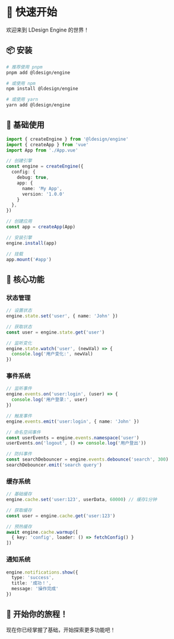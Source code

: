 # 🚀 快速开始

欢迎来到 LDesign Engine 的世界！

## 📦 安装

```bash
# 推荐使用 pnpm
pnpm add @ldesign/engine

# 或使用 npm
npm install @ldesign/engine

# 或使用 yarn
yarn add @ldesign/engine
```

## 🎯 基础使用

```typescript
import { createEngine } from '@ldesign/engine'
import { createApp } from 'vue'
import App from './App.vue'

// 创建引擎
const engine = createEngine({
  config: {
    debug: true,
    app: {
      name: 'My App',
      version: '1.0.0'
    }
  },
})

// 创建应用
const app = createApp(App)

// 安装引擎
engine.install(app)

// 挂载
app.mount('#app')
```

## 🎪 核心功能

### 状态管理
```typescript
// 设置状态
engine.state.set('user', { name: 'John' })

// 获取状态
const user = engine.state.get('user')

// 监听变化
engine.state.watch('user', (newVal) => {
  console.log('用户变化:', newVal)
})
```

### 事件系统
```typescript
// 监听事件
engine.events.on('user:login', (user) => {
  console.log('用户登录:', user)
})

// 触发事件
engine.events.emit('user:login', { name: 'John' })

// 命名空间事件
const userEvents = engine.events.namespace('user')
userEvents.on('logout', () => console.log('用户登出'))

// 防抖事件
const searchDebouncer = engine.events.debounce('search', 300)
searchDebouncer.emit('search query')
```

### 缓存系统
```typescript
// 基础缓存
engine.cache.set('user:123', userData, 60000) // 缓存1分钟

// 获取缓存
const user = engine.cache.get('user:123')

// 预热缓存
await engine.cache.warmup([
  { key: 'config', loader: () => fetchConfig() }
])
```

### 通知系统
```typescript
engine.notifications.show({
  type: 'success',
  title: '成功！',
  message: '操作完成'
})
```

## 🎉 开始你的旅程！

现在你已经掌握了基础，开始探索更多功能吧！
